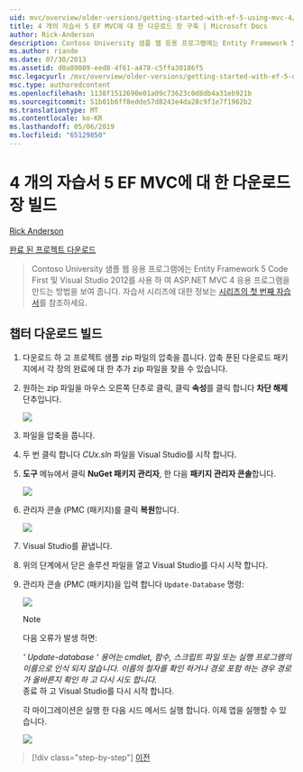 ```yaml
---
uid: mvc/overview/older-versions/getting-started-with-ef-5-using-mvc-4/building-the-ef5-mvc4-chapter-downloads
title: 4 개의 자습서 5 EF MVC에 대 한 다운로드 장 구축 | Microsoft Docs
author: Rick-Anderson
description: Contoso University 샘플 웹 응용 프로그램에는 Entity Framework 5 Code First 및 Visual Studio를 사용 하 여 ASP.NET MVC 4 응용 프로그램을 만드는 방법을 보여 줍니다...
ms.author: riande
ms.date: 07/30/2013
ms.assetid: d0a89089-eed8-4f61-a478-c5ffa30186f5
msc.legacyurl: /mvc/overview/older-versions/getting-started-with-ef-5-using-mvc-4/building-the-ef5-mvc4-chapter-downloads
msc.type: authoredcontent
ms.openlocfilehash: 1138f1512690e01a09c73623c0d8db4a31eb921b
ms.sourcegitcommit: 51b01b6ff8edde57d8243e4da28c9f1e7f1962b2
ms.translationtype: MT
ms.contentlocale: ko-KR
ms.lasthandoff: 05/06/2019
ms.locfileid: "65129850"
---
```

# <a name="building-the-chapter-downloads-for-the-ef-5-mvc-4-tutorials"></a>4 개의 자습서 5 EF MVC에 대 한 다운로드 장 빌드

[Rick Anderson]((https://twitter.com/RickAndMSFT))

[완료 된 프로젝트 다운로드](http://code.msdn.microsoft.com/Getting-Started-with-dd0e2ed8)

> Contoso University 샘플 웹 응용 프로그램에는 Entity Framework 5 Code First 및 Visual Studio 2012를 사용 하 여 ASP.NET MVC 4 응용 프로그램을 만드는 방법을 보여 줍니다. 자습서 시리즈에 대한 정보는 [시리즈의 첫 번째 자습서](creating-an-entity-framework-data-model-for-an-asp-net-mvc-application.md)를 참조하세요.

## <a name="building-the-chapter-downloads"></a>챕터 다운로드 빌드

1. 다운로드 하 고 프로젝트 샘플 zip 파일의 압축을 풉니다. 압축 푼된 다운로드 패키지에서 각 장의 완료에 대 한 추가 zip 파일을 찾을 수 있습니다.
2. 원하는 zip 파일을 마우스 오른쪽 단추로 클릭, 클릭 **속성**를 클릭 합니다 **차단 해제** 단추입니다.  
  
    ![](building-the-ef5-mvc4-chapter-downloads/_static/image1.png)
3. 파일을 압축을 풉니다.
4. 두 번 클릭 합니다 *CUx.sln* 파일을 Visual Studio를 시작 합니다.
5. **도구** 메뉴에서 클릭 **NuGet 패키지 관리자**, 한 다음 **패키지 관리자 콘솔**합니다.  
  
    ![](building-the-ef5-mvc4-chapter-downloads/_static/image2.png)
6. 관리자 콘솔 (PMC (패키지)를 클릭 **복원**합니다.  
  
    ![](building-the-ef5-mvc4-chapter-downloads/_static/image3.png)
7. Visual Studio를 끝냅니다.
8. 위의 단계에서 닫은 솔루션 파일을 열고 Visual Studio를 다시 시작 합니다.
9. 관리자 콘솔 (PMC (패키지)을 입력 합니다 `Update-Database` 명령:  
  
    ![](building-the-ef5-mvc4-chapter-downloads/_static/image4.png)  

    > [!NOTE]
    > 다음 오류가 발생 하면:  
    >   
    >  *' Update-database ' 용어는 cmdlet, 함수, 스크립트 파일 또는 실행 프로그램의 이름으로 인식 되지 않습니다. 이름의 철자를 확인 하거나 경로 포함 하는 경우 경로가 올바른지 확인 하 고 다시 시도 합니다.*  
    > 종료 하 고 Visual Studio를 다시 시작 합니다.

    각 마이그레이션은 실행 한 다음 시드 메서드 실행 합니다. 이제 앱을 실행할 수 있습니다.

    ![](building-the-ef5-mvc4-chapter-downloads/_static/image5.png)

> [!div class="step-by-step"]
> [이전](advanced-entity-framework-scenarios-for-an-mvc-web-application.md)

